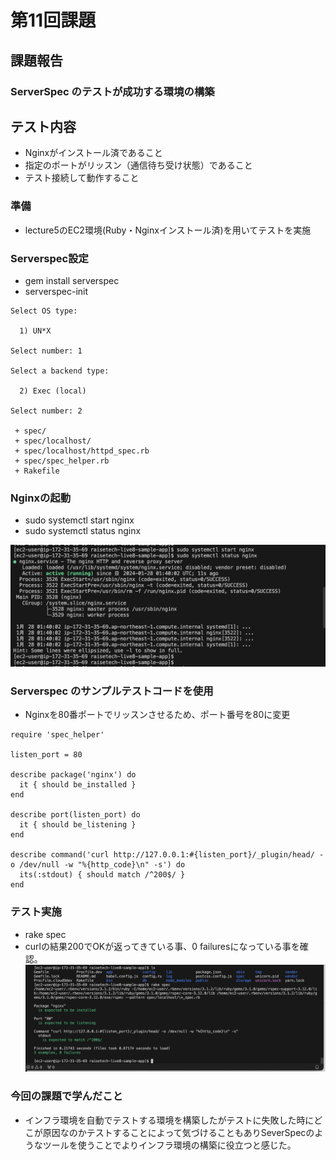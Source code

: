 # **第11回課題**

## 課題報告

### ServerSpec のテストが成功する環境の構築
  ## テスト内容
  - Nginxがインストール済であること
  - 指定のポートがリッスン（通信待ち受け状態）であること
  - テスト接続して動作すること

### 準備

- lecture5のEC2環境(Ruby・Nginxインストール済)を用いてテストを実施

### Serverspec設定

- gem install serverspec
- serverspec-init
```
Select OS type:

  1) UN*X

Select number: 1

Select a backend type:

  2) Exec (local)

Select number: 2

 + spec/
 + spec/localhost/
 + spec/localhost/httpd_spec.rb
 + spec/spec_helper.rb
 + Rakefile
```

### Nginxの起動

- sudo systemctl start nginx
- sudo systemctl status nginx

![a](./img11/a.png)


### Serverspec のサンプルテストコードを使用
- Nginxを80番ポートでリッスンさせるため、ポート番号を80に変更
```
require 'spec_helper'

listen_port = 80

describe package('nginx') do
  it { should be_installed }
end

describe port(listen_port) do
  it { should be_listening }
end

describe command('curl http://127.0.0.1:#{listen_port}/_plugin/head/ -o /dev/null -w "%{http_code}\n" -s') do
  its(:stdout) { should match /^200$/ }
end
```

### テスト実施

- rake spec
- curlの結果200でOKが返ってきている事、0 failuresになっている事を確認。
![b](./img11/b.png)


### 今回の課題で学んだこと
- インフラ環境を自動でテストする環境を構築したがテストに失敗した時にどこが原因なのかテストすることによって気づけることもありSeverSpecのようなツールを使うことでよりインフラ環境の構築に役立つと感じた。